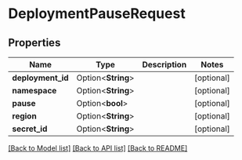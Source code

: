 # DeploymentPauseRequest

## Properties

Name | Type | Description | Notes
------------ | ------------- | ------------- | -------------
**deployment_id** | Option<**String**> |  | [optional]
**namespace** | Option<**String**> |  | [optional]
**pause** | Option<**bool**> |  | [optional]
**region** | Option<**String**> |  | [optional]
**secret_id** | Option<**String**> |  | [optional]

[[Back to Model list]](../README.md#documentation-for-models) [[Back to API list]](../README.md#documentation-for-api-endpoints) [[Back to README]](../README.md)


